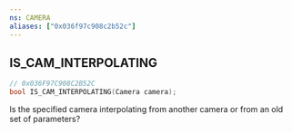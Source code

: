 ```yaml
---
ns: CAMERA
aliases: ["0x036f97c908c2b52c"]
---
```

## IS_CAM_INTERPOLATING

```c
// 0x036F97C908C2B52C
bool IS_CAM_INTERPOLATING(Camera camera);
```

Is the specified camera interpolating from another camera or from an old set of parameters?

